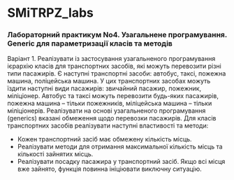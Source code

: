 # SMiTRPZ_labs

### Лабораторний практикум No4. ​Узагальнене програмування. Generic для параметризації класів та методів


Варіант 1.​ Реалізувати із застосування узагальненого програмування ієрархію класів для транспортних засобів, які можуть перевозити різні типи пасажирів.
Є наступні транспортні засоби: автобус, таксі, пожежна машина, поліцейська машина. У цих транспортних засобах можуть їздити наступні види пасажирів: звичайний пасажир, пожежник, міліціонер.
Автобус та таксі можуть перевозити будь-яких пасажирів, пожежна машина – тільки пожежників, міліцейська машина – тільки міліціонерів. Реалізувати на основі узагальненого програмування (generics) вказані обмеження щодо перевозки пасажирів.
Для класів транспортних засобів реалізувати наступні властивості та методи:
 * Кожен транспортний засіб має обмежену кількість місць.
 * Реалізувати методи для отримання максимальної кількість місць та кількості
зайнятих місць.
 * Реалізувати посадку пасажира у транспортний засіб. Якщо всі місця вже зайнято,
функція повинна ініціювати виключну ситуацію.